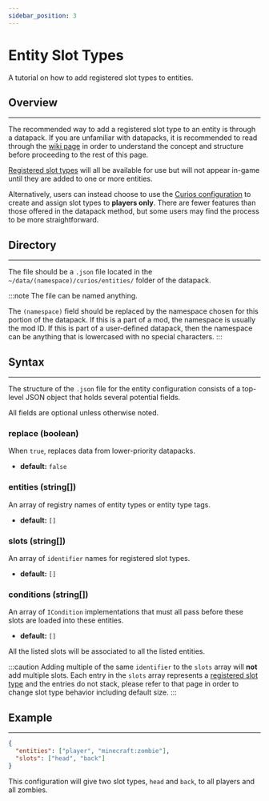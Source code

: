 ```yaml
---
sidebar_position: 3
---
```


# Entity Slot Types

A tutorial on how to add registered slot types to entities.

## Overview
---
The recommended way to add a registered slot type to an entity is through a datapack. If you are unfamiliar with
datapacks, it is recommended to read through the [wiki page](https://minecraft.fandom.com/wiki/Data_pack) in order to
understand the concept and structure before proceeding to the rest of this page.

[Registered slot types](slot-register.md) will all be available for use but will not appear in-game until they are
added to one or more entities.

Alternatively, users can instead choose to use the [Curios configuration](../configuration#slot-configuration) to create
and assign slot types to **players only**. There are fewer features than those offered in the datapack method, but some
users may find the process to be more straightforward.

## Directory
---
The file should be a `.json` file located in the `~/data/(namespace)/curios/entities/` folder of the datapack.

:::note
The file can be named anything.

The `(namespace)` field should be replaced by the namespace chosen for this portion of the datapack. If this is a part
of a mod, the namespace is usually the mod ID. If this is part of a user-defined datapack, then the namespace can be
anything that is lowercased with no special characters.
:::

## Syntax
---
The structure of the `.json` file for the entity configuration consists of a top-level JSON object that holds several
potential fields.

All fields are optional unless otherwise noted.

### **replace** (boolean)
When `true`, replaces data from lower-priority datapacks.
* **default:** `false`

### **entities** (string[])
An array of registry names of entity types or entity type tags.
* **default:** `[]`

### **slots** (string[])
An array of `identifier` names for registered slot types.
* **default:** `[]`

### **conditions** (string[])
An array of `ICondition` implementations that must all pass before these slots are loaded into these entities.
* **default:** `[]`

All the listed slots will be associated to all the listed entities.

:::caution
Adding multiple of the same `identifier` to the `slots` array will **not** add multiple slots. Each entry in the `slots`
array represents a [registered slot type](slot-register.md) and the entries do not stack, please refer to that page in
order to change slot type behavior including default size.
:::

## Example
---
```json
{
  "entities": ["player", "minecraft:zombie"],
  "slots": ["head", "back"]
}
```
This configuration will give two slot types, `head` and `back`, to all players and all zombies.
  